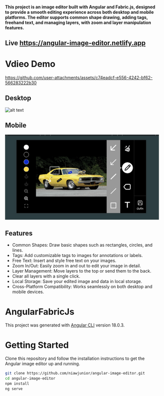 #### This project is an image editor built with Angular and Fabric.js, designed to provide a smooth editing experience across both desktop and mobile platforms. The editor supports common shape drawing, adding tags, freehand text, and managing layers, with zoom and layer manipulation features.
## Live https://angular-image-editor.netlify.app
# Vdieo Demo
https://github.com/user-attachments/assets/c74eadcf-e556-4242-bf62-566283222b30

## Desktop

![alt text](desktop.png)

## Mobile

![alt text](mobile.png)

## Features

- Common Shapes: Draw basic shapes such as rectangles, circles, and lines.
- Tags: Add customizable tags to images for annotations or labels.
- Free Text: Insert and style free text on your images.
- Zoom In/Out: Easily zoom in and out to edit your image in detail.
- Layer Management: Move layers to the top or send them to the back.
- Clear all layers with a single click.
- Local Storage: Save your edited image and data in local storage.
- Cross-Platform Compatibility: Works seamlessly on both desktop and mobile devices.

# AngularFabricJs

This project was generated with [Angular CLI](https://github.com/angular/angular-cli) version 18.0.3.

# Getting Started

Clone this repository and follow the installation instructions to get the Angular image editor up and running.

```bash
git clone https://github.com/niawjunior/angular-image-editor.git
cd angular-image-editor
npm install
ng serve
```
